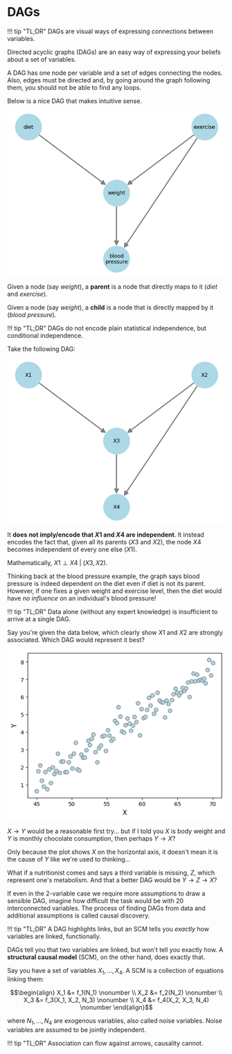 # **DAGs**

!!! tip "TL;DR"
    DAGs are visual ways of expressing connections between variables.

Directed acyclic graphs (DAGs) are an easy way of expressing your beliefs about a set of variables. 

A DAG has one node per variable and a set of edges connecting the nodes. Also, edges must be directed and, by going around the graph following them, you should not be able to find any loops. 

Below is a nice DAG that makes intuitive sense.

![alt text](imgs/dag1.png)

Given a node (say *weight*), a **parent** is a node that directly maps to it (*diet* and *exercise*).

Given a node (say *weight*), a **child** is a node that is directly mapped by it (*blood pressure*).

!!! tip "TL;DR"
    DAGs do not encode plain statistical independence, but conditional independence.

Take the following DAG:

![alt text](imgs/dag2.png)

It **does not imply/encode that $X1$ and $X4$ are independent**. It instead encodes the fact that, given all its parents ($X3$ and $X2$), the node $X4$ becomes independent of every one else ($X1$).

Mathematically, $X1 \perp X4 \; | \; (X3, X2)$.

Thinking back at the blood pressure example, the graph says blood pressure is indeed dependent on the diet even if diet is not its parent. However, if one fixes a given weight and exercise level, then the diet would have *no influence* on an individual's blood pressure!

!!! tip "TL;DR"
    Data alone (without any expert knowledge) is insufficient to arrive at a single DAG.

Say you're given the data below, which clearly show $X1$ and $X2$ are strongly associated. Which DAG would represent it best?

![alt text](imgs/dag3.png)

$X \rightarrow Y$ would be a reasonable first try... but if I told you $X$ is body weight and $Y$ is monthly chocolate consumption, then perhaps $Y \rightarrow X$?

Only because the plot shows $X$ on the horizontal axis, it doesn't mean it is the cause of $Y$ like we're used to thinking...

What if a nutritionist comes and says a third variable is missing, $Z$, which represent one's metabolism. And that a better DAG would be $Y \rightarrow Z \rightarrow X$?

If even in the 2-variable case we require more assumptions to draw a sensible DAG, imagine how difficult the task would be with 20 interconnected variables. The process of finding DAGs from data and additional assumptions is called causal discovery.

!!! tip "TL;DR"
    A DAG highlights links, but an SCM tells you *exactly* how variables are linked, functionally.

DAGs tell you that two variables are linked, but won't tell you exactly how. A **structural causal model** (SCM), on the other hand, does exactly that.

Say you have a set of variables $X_1,...,X_4$. A SCM is a collection of equations linking them:

$$\begin{align}
X_1 &= f_1(N_1) \nonumber \\
X_2 &= f_2(N_2) \nonumber \\
X_3 &= f_3(X_1, X_2, N_3) \nonumber \\
X_4 &= f_4(X_2, X_3, N_4) \nonumber
\end{align}$$

where $N_1,...,N_4$ are exogenous variables, also called noise variables. Noise variables are assumed to be jointly independent.

!!! tip "TL;DR"
    Association can flow against arrows, causality cannot.

